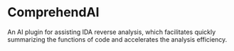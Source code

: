 # ComprehendAI

An AI plugin for assisting IDA reverse analysis, which facilitates quickly summarizing the functions of code and accelerates the analysis efficiency.

